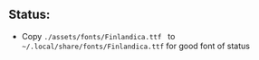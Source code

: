 ## Status:

- Copy `./assets/fonts/Finlandica.ttf ` to `~/.local/share/fonts/Finlandica.ttf` for good font of status
